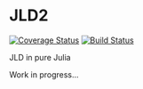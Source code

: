 # JLD2

[![Coverage Status](http://img.shields.io/coveralls/JuliaStats/JLD2.jl.svg)](https://coveralls.io/r/JuliaStats/JLD2.jl)
[![Build Status](https://travis-ci.org/JuliaStats/JLD2.jl.svg?branch=master)](https://travis-ci.org/JuliaStats/JLD2.jl)

JLD in pure Julia

Work in progress...
